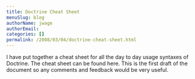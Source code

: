 ```yaml
---
title: Doctrine Cheat Sheet
menuSlug: blog
authorName: jwage 
authorEmail: 
categories: []
permalink: /2008/03/04/doctrine-cheat-sheet.html
---
```

I have put together a cheat sheet for all the day to day usage syntaxes
of Doctrine. The cheat sheet can be found here. This is the first draft
of the document so any comments and feedback would be very useful.
